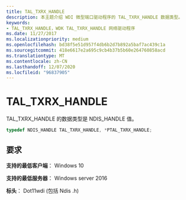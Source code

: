 ```yaml
---
title: TAL_TXRX_HANDLE
description: 本主题介绍 WDI 微型端口驱动程序的 TAL_TXRX_HANDLE 数据类型。
keywords:
- TAL_TXRX_HANDLE，WDK TAL_TXRX_HANDLE 网络驱动程序
ms.date: 11/27/2017
ms.localizationpriority: medium
ms.openlocfilehash: bd38f5e51d957f4db6b2d7b892a5baf7ac439c1a
ms.sourcegitcommit: 418e6617e2a695c9cb4b37b5b60e264760858acd
ms.translationtype: MT
ms.contentlocale: zh-CN
ms.lasthandoff: 12/07/2020
ms.locfileid: "96837905"
---
```

# <a name="tal_txrx_handle"></a>TAL_TXRX_HANDLE

TAL_TXRX_HANDLE 的数据类型是 NDIS_HANDLE 值。

```c++
typedef NDIS_HANDLE TAL_TXRX_HANDLE, *PTAL_TXRX_HANDLE;
```

## <a name="requirements"></a>要求

**支持的最低客户端**： Windows 10

**支持的最低服务器**： Windows server 2016

**标头**： Dot11wdi (包括 Ndis .h) 


